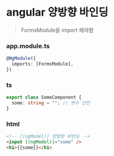 # angular 양방향 바인딩

> FormsModule을 import 해야함

### app.module.ts

```ts
@NgModule({
  imports: [FormsModule],
})
```

### ts

```ts
export class SomeComponent {
  some: string = ""; // 변수 선언
}
```

### html

```html
<!-- [(ngModel)] 양방향 바인딩 -->
<input [(ngModel)]="some" />
<h1>{{some}}</h1>
```
